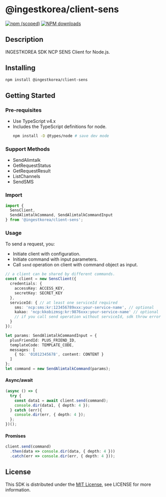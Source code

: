 # @ingestkorea/client-sens

[![npm (scoped)](https://img.shields.io/npm/v/@ingestkorea/client-sens?style=flat-square)](https://www.npmjs.com/package/@ingestkorea/client-sens)
[![NPM downloads](https://img.shields.io/npm/dm/@ingestkorea/client-sens?style=flat-square)](https://www.npmjs.com/package/@ingestkorea/client-sens)

## Description
INGESTKOREA SDK NCP SENS Client for Node.js.

## Installing
```sh
npm install @ingestkorea/client-sens
```

## Getting Started

### Pre-requisites
+ Use TypeScript v4.x
+ Includes the TypeScript definitions for node.
  ```sh
  npm install -D @types/node # save dev mode
  ```

### Support Methods
+ SendAlimtalk
+ GetRequestStatus
+ GetRequestResult
+ ListChannels
+ SendSMS

### Import
```ts
import {
  SensClient,
  SendAlimtalkCommand, SendAlimtalkCommandInput
} from '@ingestkorea/client-sens';
```

### Usage
To send a request, you:
+ Initiate client with configuration.
+ Initiate command with input parameters.
+ Call `send` operation on client with command object as input.

```ts
// a client can be shared by different commands.
const client = new SensClient({
  credentials: {
    accessKey: ACCESS_KEY,
    secretKey: SECRET_KEY
  },
  serviceId: { // at least one serviceId required
    sms: 'ncp:sms:kr:123456789xxx:your-service-name', // optional
    kakao: 'ncp:kkobizmsg:kr:9876xxx:your-service-name' // optional
    // if you call send operation without serviceId, sdk throw error
  }
});

let params: SendAlimtalkCommandInput = {
  plusFriendId: PLUS_FRIEND_ID,
  templateCode: TEMPLATE_CODE,
  messages: [
    { to: '01012345678', content: CONTENT }
  ]
};
let command = new SendAlimtalkCommand(params);
```

#### Async/await
```ts
(async () => {
  try {
    const data1 = await client.send(command);
    console.dir(data1, { depth: 4 });
  } catch (err){
    console.dir(err, { depth: 4 });
  };
})();
```

#### Promises
```ts
client.send(command)
  .then(data => console.dir(data, { depth: 4 }))
  .catch(err => console.dir(err, { depth: 4 }));
```

## License
This SDK is distributed under the [MIT License](https://opensource.org/licenses/MIT), see LICENSE for more information.